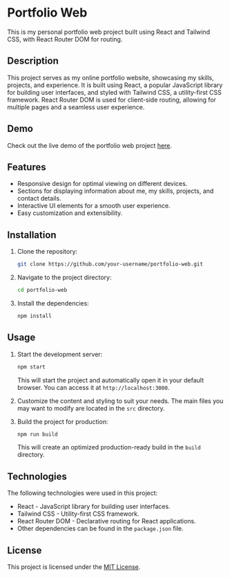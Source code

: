 # Portfolio Web

This is my personal portfolio web project built using React and Tailwind CSS, with React Router DOM for routing.

## Description

This project serves as my online portfolio website, showcasing my skills, projects, and experience. It is built using React, a popular JavaScript library for building user interfaces, and styled with Tailwind CSS, a utility-first CSS framework. React Router DOM is used for client-side routing, allowing for multiple pages and a seamless user experience.

## Demo

Check out the live demo of the portfolio web project [here](https://dapper-sunflower-e1db69.netlify.app/).

## Features

- Responsive design for optimal viewing on different devices.
- Sections for displaying information about me, my skills, projects, and contact details.
- Interactive UI elements for a smooth user experience.
- Easy customization and extensibility.

## Installation

1. Clone the repository:

   ```bash
   git clone https://github.com/your-username/portfolio-web.git
   ```

2. Navigate to the project directory:

   ```bash
   cd portfolio-web
   ```

3. Install the dependencies:

   ```bash
   npm install
   ```

## Usage

1. Start the development server:

   ```bash
   npm start
   ```

   This will start the project and automatically open it in your default browser. You can access it at `http://localhost:3000`.

2. Customize the content and styling to suit your needs. The main files you may want to modify are located in the `src` directory.

3. Build the project for production:

   ```bash
   npm run build
   ```

   This will create an optimized production-ready build in the `build` directory.

## Technologies

The following technologies were used in this project:

- React - JavaScript library for building user interfaces.
- Tailwind CSS - Utility-first CSS framework.
- React Router DOM - Declarative routing for React applications.
- Other dependencies can be found in the `package.json` file.

## License

This project is licensed under the [MIT License](LICENSE).
